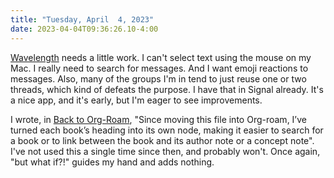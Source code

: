 ```yaml
---
title: "Tuesday, April  4, 2023"
date: 2023-04-04T09:36:26.10-4:00
---
```


[Wavelength](https://www.wavelength.app/) needs a little work. I can't select text using the mouse on my Mac. I really need to search for messages. And I want emoji reactions to messages. Also, many of the groups I'm in tend to just reuse one or two threads, which kind of defeats the purpose. I have that in Signal already. It's a nice app, and it's early, but I'm eager to see improvements.

I wrote, in [Back to Org-Roam](https://baty.net/2023/back-to-org-roam), "Since moving this file into Org-roam, I’ve turned each book’s heading into its own node, making it easier to search for a book or to link between the book and its author note or a concept note". I've not used this a single time since then, and probably won't. Once again, "but what if?!" guides my hand and adds nothing.
